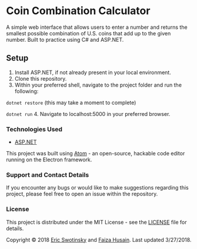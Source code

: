 # Coin Combination Calculator

A simple web interface that allows users to enter a number and returns the smallest possible combination of U.S. coins that add up to the given number. Built to practice using C# and ASP.NET.

## Setup

1. Install ASP.NET, if not already present in your local environment.
2. Clone this repository.
3. Within your preferred shell, navigate to the project folder and run the following:

  ```dotnet restore```
(this may take a moment to complete)

  ```dotnet run```
4. Navigate to localhost:5000 in your preferred browser.


### Technologies Used

* [ASP.NET](https://www.asp.net/)

This project was built using [Atom](https://atom.io/) - an open-source, hackable code editor running on the Electron framework.

### Support and Contact Details
If you encounter any bugs or would like to make suggestions regarding this project, please feel free to open an issue within the repository.


### License

This project is distributed under the MIT License - see the [LICENSE](LICENSE) file for details.

Copyright © 2018 [Eric Swotinsky](https://github.com/eswotinsky) and [Faiza Husain](https://github.com/Faiza1987).
Last updated 3/27/2018.
